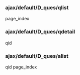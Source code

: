 

### ajax/default/D_ques/qlist ###
page_index

### ajax/default/D_ques/qdetail ###
qid

### ajax/default/D_ques/alist ###
qid
page_index
